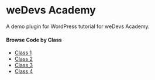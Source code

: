 # weDevs Academy

A demo plugin for WordPress tutorial for weDevs Academy.

#### Browse Code by Class

- [Class 1](https://github.com/tareq1988/wedevs-academy/tree/class-1)
- [Class 2](https://github.com/tareq1988/wedevs-academy/tree/class-2)
- [Class 3](https://github.com/tareq1988/wedevs-academy/tree/class-3)
- [Class 4](https://github.com/tareq1988/wedevs-academy/tree/class-4)
